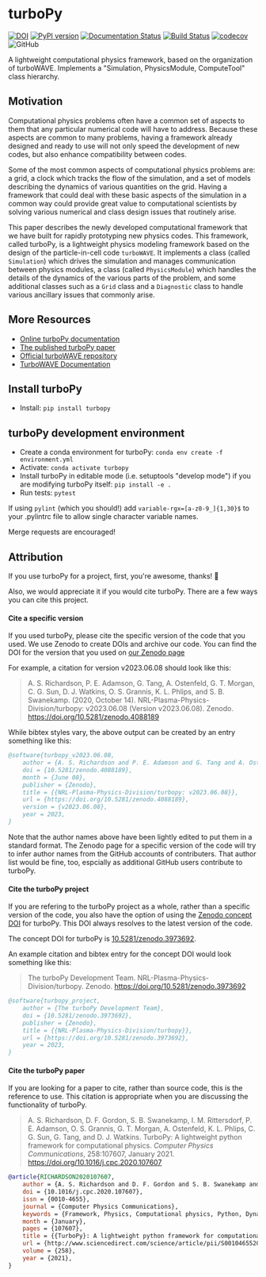 turboPy
=======================
[![DOI](https://zenodo.org/badge/268071520.svg)](https://zenodo.org/badge/latestdoi/268071520)
[![PyPI version](https://badge.fury.io/py/turbopy.svg)](https://badge.fury.io/py/turbopy)
[![Documentation Status](https://readthedocs.org/projects/turbopy/badge/?version=latest)](https://turbopy.readthedocs.io/en/latest/?badge=latest)
[![Build Status](https://travis-ci.org/NRL-Plasma-Physics-Division/turbopy.svg?branch=main)](https://travis-ci.org/NRL-Plasma-Physics-Division/turbopy)
[![codecov](https://codecov.io/gh/NRL-Plasma-Physics-Division/turbopy/branch/main/graph/badge.svg)](https://codecov.io/gh/NRL-Plasma-Physics-Division/turbopy)
![GitHub](https://img.shields.io/github/license/NRL-Plasma-Physics-Division/turbopy)

A lightweight computational physics framework, based on the organization of turboWAVE. Implements a "Simulation, PhysicsModule, ComputeTool" class hierarchy.

Motivation
----------

Computational physics problems often have a common set of aspects to them that any particular numerical code will have to address. Because these aspects are common to many problems, having a framework already designed and ready to use will not only speed the development of new codes, but also enhance compatibility between codes. 

Some of the most common aspects of computational physics problems are: a grid, a clock which tracks the flow of the simulation, and a set of models describing the dynamics of various quantities on the grid. Having a framework that could deal with these basic aspects of the simulation in a common way could provide great value to computational scientists by solving various numerical and class design issues that routinely arise.

This paper describes the newly developed computational framework that we have built for rapidly prototyping new physics codes. This framework, called turboPy, is a lightweight physics modeling framework based on the design of the particle-in-cell code `turboWAVE`. It implements a class (called `Simulation`) which drives the simulation and manages communication between physics modules, a class (called `PhysicsModule`) which handles the details of the dynamics of the various parts of the problem, and some additional classes such as a `Grid` class and a `Diagnostic` class to handle various ancillary issues that commonly arise.


More Resources
--------------

-   [Online turboPy documentation](https://turbopy.readthedocs.io/en/latest)
-   [The published turboPy paper](https://doi.org/10.1016/j.cpc.2020.107607)
-   [Official turboWAVE repository](https://github.com/USNavalResearchLaboratory/turboWAVE)
-   [TurboWAVE Documentation](https://turbowave.readthedocs.io)


Install turboPy
---------------

-   Install: `pip install turbopy`


turboPy development environment
-------------------------------

-   Create a conda environment for turboPy: `conda env create -f environment.yml`
-   Activate: `conda activate turbopy`
-   Install turboPy in editable mode (i.e. setuptools "develop mode") if you are modifying turboPy itself: `pip install -e .` 
-   Run tests: `pytest`

If using `pylint` (which you should!) add `variable-rgx=[a-z0-9_]{1,30}$` to your .pylintrc file to allow single character variable names.

Merge requests are encouraged!



Attribution
-----------

If you use turboPy for a project, first, you're awesome, thanks! :tada:

Also, we would appreciate it if you would cite turboPy. There are a few ways you can cite this project. 

#### Cite a specific version

If you used turboPy, please cite the specific version of the code that you used. We use Zenodo to create DOIs and archive our code. You can find the DOI for the version that you used on [our Zenodo page](https://doi.org/10.5281/zenodo.3973692)

For example, a citation for version v2023.06.08 should look like this:

> A. S. Richardson, P. E. Adamson, G. Tang, A. Ostenfeld, G. T. Morgan, C. G. Sun, D. J. Watkins, O. S. Grannis, K. L. Phlips, and S. B. Swanekamp. (2020, October 14). NRL-Plasma-Physics-Division/turbopy: v2023.06.08 (Version v2023.06.08). Zenodo. https://doi.org/10.5281/zenodo.4088189

While bibtex styles vary, the above output can be created by an entry something like this:

```bibtex
@software{turbopy_v2023.06.08,
	author = {A. S. Richardson and P. E. Adamson and G. Tang and A. Ostenfeld and G. T. Morgan and C. G. Sun and D. J. Watkins and O. S. Grannis and K. L. Phlips and S. B. Swanekamp},
	doi = {10.5281/zenodo.4088189},
	month = {June 08},
	publisher = {Zenodo},
	title = {{NRL-Plasma-Physics-Division/turbopy: v2023.06.08}},
	url = {https://doi.org/10.5281/zenodo.4088189},
	version = {v2023.06.08},
	year = 2023,
}
```

Note that the author names above have been lightly edited to put them in a standard format. The Zenodo page for a specific version of the code will try to infer author names from the GitHub accounts of contributers. That author list would be fine, too, espcially as additional GitHub users contribute to turboPy.

#### Cite the turboPy project

If you are refering to the turboPy project as a whole, rather than a specific version of the code, you also have the option of using the [Zenodo concept DOI](http://help.zenodo.org/#versioning) for turboPy. This DOI always resolves to the latest version of the code. 

The concept DOI for turboPy is [10.5281/zenodo.3973692](https://doi.org/10.5281/zenodo.3973692).

An example citation and bibtex entry for the concept DOI would look something like this:

> The turboPy Development Team. NRL-Plasma-Physics-Division/turbopy. Zenodo. https://doi.org/10.5281/zenodo.3973692

```bibtex
@software{turbopy_project,
	author = {The turboPy Development Team},
	doi = {10.5281/zenodo.3973692},
	publisher = {Zenodo},
	title = {{NRL-Plasma-Physics-Division/turbopy}},
	url = {https://doi.org/10.5281/zenodo.3973692},
	year = 2023,
}
```

#### Cite the turboPy paper

If you are looking for a paper to cite, rather than source code, this is the reference to use. This citation is appropriate when you are discussing the functionality of turboPy.

> A. S. Richardson, D. F. Gordon, S. B. Swanekamp, I. M. Rittersdorf, P. E. Adamson, O. S. Grannis, G. T. Morgan, A. Ostenfeld, K. L. Phlips, C. G. Sun, G. Tang, and D. J. Watkins. TurboPy: A lightweight python framework for computational physics. _Computer Physics Communications_, 258:107607, January 2021. https://doi.org/10.1016/j.cpc.2020.107607

```bibtex
@article{RICHARDSON2020107607,
	author = {A. S. Richardson and D. F. Gordon and S. B. Swanekamp and I. M. Rittersdorf and P. E. Adamson and O. S. Grannis and G. T. Morgan and A. Ostenfeld and K. L. Phlips and C. G. Sun and G. Tang and D. J. Watkins},
	doi = {10.1016/j.cpc.2020.107607},
	issn = {0010-4655},
	journal = {Computer Physics Communications},
	keywords = {Framework, Physics, Computational physics, Python, Dynamic factory pattern, Resource sharing},
	month = {January},
	pages = {107607},
	title = {{TurboPy}: A lightweight python framework for computational physics},
	url = {http://www.sciencedirect.com/science/article/pii/S0010465520302897},
	volume = {258},
	year = {2021},
}
```

